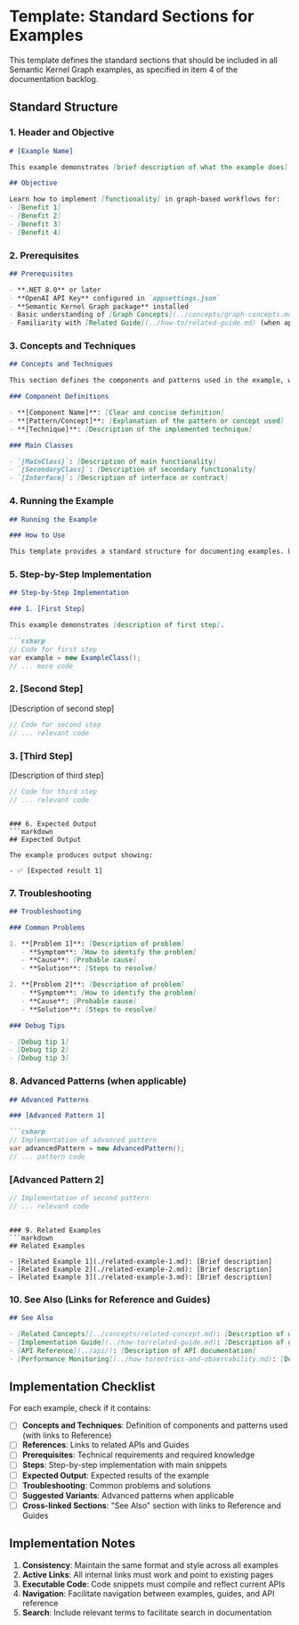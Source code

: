 # Template: Standard Sections for Examples

This template defines the standard sections that should be included in all Semantic Kernel Graph examples, as specified in item 4 of the documentation backlog.

## Standard Structure

### 1. Header and Objective
```markdown
# [Example Name]

This example demonstrates [brief description of what the example does].

## Objective

Learn how to implement [functionality] in graph-based workflows for:
- [Benefit 1]
- [Benefit 2]
- [Benefit 3]
- [Benefit 4]
```

### 2. Prerequisites
```markdown
## Prerequisites

- **.NET 8.0** or later
- **OpenAI API Key** configured in `appsettings.json`
- **Semantic Kernel Graph package** installed
- Basic understanding of [Graph Concepts](../concepts/graph-concepts.md) and [Execution Model](../concepts/execution-model.md)
- Familiarity with [Related Guide](../how-to/related-guide.md) (when applicable)
```

### 3. Concepts and Techniques
```markdown
## Concepts and Techniques

This section defines the components and patterns used in the example, with links to reference documentation.

### Component Definitions

- **[Component Name]**: [Clear and concise definition]
- **[Pattern/Concept]**: [Explanation of the pattern or concept used]
- **[Technique]**: [Description of the implemented technique]

### Main Classes

- `[MainClass]`: [Description of main functionality]
- `[SecondaryClass]`: [Description of secondary functionality]
- `[Interface]`: [Description of interface or contract]
```

### 4. Running the Example
```markdown
## Running the Example

### How to Use

This template provides a standard structure for documenting examples. Use the codes below as reference to implement the patterns in your own applications.
```

### 5. Step-by-Step Implementation
```markdown
## Step-by-Step Implementation

### 1. [First Step]

This example demonstrates [description of first step].

```csharp
// Code for first step
var example = new ExampleClass();
// ... more code
```

### 2. [Second Step]

[Description of second step]

```csharp
// Code for second step
// ... relevant code
```

### 3. [Third Step]

[Description of third step]

```csharp
// Code for third step
// ... relevant code
```
```

### 6. Expected Output
```markdown
## Expected Output

The example produces output showing:

- ✅ [Expected result 1]
```

### 7. Troubleshooting
```markdown
## Troubleshooting

### Common Problems

1. **[Problem 1]**: [Description of problem]
   - **Symptom**: [How to identify the problem]
   - **Cause**: [Probable cause]
   - **Solution**: [Steps to resolve]

2. **[Problem 2]**: [Description of problem]
   - **Symptom**: [How to identify the problem]
   - **Cause**: [Probable cause]
   - **Solution**: [Steps to resolve]

### Debug Tips

- [Debug tip 1]
- [Debug tip 2]
- [Debug tip 3]
```

### 8. Advanced Patterns (when applicable)
```markdown
## Advanced Patterns

### [Advanced Pattern 1]

```csharp
// Implementation of advanced pattern
var advancedPattern = new AdvancedPattern();
// ... pattern code
```

### [Advanced Pattern 2]

```csharp
// Implementation of second pattern
// ... relevant code
```
```

### 9. Related Examples
```markdown
## Related Examples

- [Related Example 1](./related-example-1.md): [Brief description]
- [Related Example 2](./related-example-2.md): [Brief description]
- [Related Example 3](./related-example-3.md): [Brief description]
```

### 10. See Also (Links for Reference and Guides)
```markdown
## See Also

- [Related Concepts](../concepts/related-concept.md): [Description of what to find]
- [Implementation Guide](../how-to/related-guide.md): [Description of guide]
- [API Reference](../api/): [Description of API documentation]
- [Performance Monitoring](../how-to/metrics-and-observability.md): [Description of metrics]
```

## Implementation Checklist

For each example, check if it contains:

- [ ] **Concepts and Techniques**: Definition of components and patterns used (with links to Reference)
- [ ] **References**: Links to related APIs and Guides
- [ ] **Prerequisites**: Technical requirements and required knowledge
- [ ] **Steps**: Step-by-step implementation with main snippets
- [ ] **Expected Output**: Expected results of the example
- [ ] **Troubleshooting**: Common problems and solutions
- [ ] **Suggested Variants**: Advanced patterns when applicable
- [ ] **Cross-linked Sections**: "See Also" section with links to Reference and Guides

## Implementation Notes

1. **Consistency**: Maintain the same format and style across all examples
2. **Active Links**: All internal links must work and point to existing pages
3. **Executable Code**: Code snippets must compile and reflect current APIs
4. **Navigation**: Facilitate navigation between examples, guides, and API reference
5. **Search**: Include relevant terms to facilitate search in documentation
